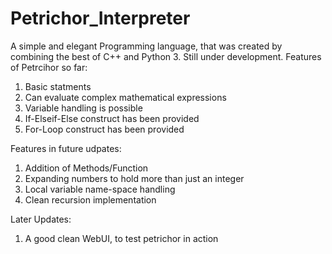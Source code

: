 # Petrichor_Interpreter
A simple and elegant Programming language, that was created by combining the best of C++ and Python 3. 
Still under development. Features of Petrcihor so far:
1. Basic statments
2. Can evaluate complex mathematical expressions
3. Variable handling is possible
4. If-Elseif-Else construct has been provided
5. For-Loop construct has been provided

Features in future udpates:
1. Addition of Methods/Function
2. Expanding numbers to hold more than just an integer
3. Local variable name-space handling
4. Clean recursion implementation

Later Updates:
1. A good clean WebUI, to test petrichor in action
